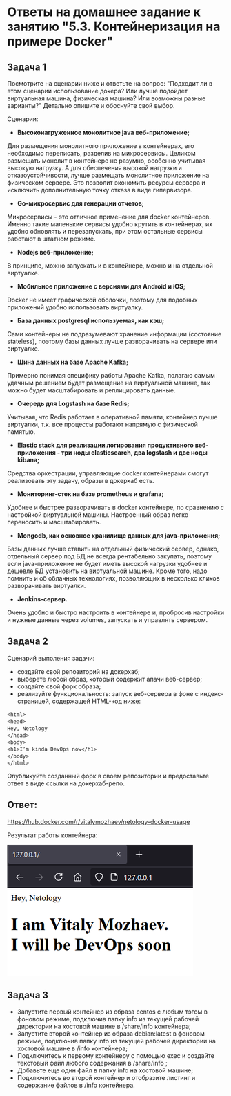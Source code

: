 # Ответы на домашнее задание к занятию "5.3. Контейнеризация на примере Docker"

## Задача 1

Посмотрите на сценарии ниже и ответьте на вопрос: "Подходит ли в этом сценарии использование докера? Или лучше подойдет виртуальная машина, физическая машина? Или возможны разные варианты?"
Детально опишите и обоснуйте свой выбор.

Сценарии:

- **Высоконагруженное монолитное java веб-приложение;**

Для размещения монолитного приложение в контейнерах, его необходимо переписать, разделив на микросервисы. Целиком размещать монолит в контейнере не разумно, особенно учитывая высокую нагрузку. А для обеспечения высокой нагрузки и отказоустойчивости, лучше размещать монолитное приложение на физическом сервере. Это позволит экономить ресурсы сервера и исключить дополнительную точку отказа в виде гипервизора.

- **Go-микросервис для генерации отчетов;**

Микросервисы - это отличное применение для docker контейнеров. Именно такие маленькие сервисы удобно крутить в контейнерах, их удобно обновлять и перезапускать, при этом остальные сервисы работают в штатном режиме.

- **Nodejs веб-приложение;**

В принципе, можно запускать и в контейнере, можно и на отдельной виртуалке. 

- **Мобильное приложение c версиями для Android и iOS;**

Docker не имеет графической оболочки, поэтому для подобных приложений удобно использовать виртуалку.

- **База данных postgresql используемая, как кэш;**

Сами контейнеры не подразумевают хранение информации (состояние stateless), поэтому базы данных лучше разворачивать на сервере или виртуалке.

- **Шина данных на базе Apache Kafka;**

Примерно понимая специфику работы Apache Kafka, полагаю самым удачным решением будет размещение на виртуальной машине, так можно будет масштабировать и реплицировать данные.

- **Очередь для Logstash на базе Redis;**

Учитывая, что Redis работает в оперативной памяти, контейнер лучше виртуалки, т.к. все процессы работают напрямую с физической памятью.

- **Elastic stack для реализации логирования продуктивного веб-приложения - три ноды elasticsearch, два logstash и две ноды kibana;**

Средства оркестрации, управляющие docker контейнерами смогут реализовать эту задачу, образы в докерхаб есть.

- **Мониторинг-стек на базе prometheus и grafana;**

Удобнее и быстрее разворачивать в docker контейнере, по сравнению с настройкой виртуальной машины. Настроенный образ легко переносить и масштабировать.

- **Mongodb, как основное хранилище данных для java-приложения;**

Базы данных лучше ставить на отдельный физический сервер, однако, отдельный сервер под БД не всегда рентабельно закупать, поэтому если java-приложение не будет иметь высокой нагрузки удобнее и дешевле БД установить на виртуальной машине. Кроме того, надо помнить и об облачных технологиях, позволяющих в несколько кликов разворачивать виртуалки.

- **Jenkins-сервер.**

Очень удобно и быстро настроить в контейнере и, пробросив настройки и нужные данные через volumes, запускать и управлять сервером.


## Задача 2 

Сценарий выполения задачи:

- создайте свой репозиторий на докерхаб; 
- выберете любой образ, который содержит апачи веб-сервер;
- создайте свой форк образа;
- реализуйте функциональность: 
запуск веб-сервера в фоне с индекс-страницей, содержащей HTML-код ниже: 
```
<html>
<head>
Hey, Netology
</head>
<body>
<h1>I’m kinda DevOps now</h1>
</body>
</html>
```
Опубликуйте созданный форк в своем репозитории и предоставьте ответ в виде ссылки на докерхаб-репо.

## Ответ:

https://hub.docker.com/r/vitalymozhaev/netology-docker-usage

Результат работы контейнера:

![Результат работы контейнера](https://github.com/VitalyMozhaev/virt-homeworks/blob/main/05-virt-03-docker-usage/%D0%97%D0%B0%D0%B4%D0%B0%D0%BD%D0%B8%D0%B5%202.png)

## Задача 3 

- Запустите первый контейнер из образа centos c любым тэгом в фоновом режиме, подключив папку info из текущей рабочей директории на хостовой машине в /share/info контейнера;
- Запустите второй контейнер из образа debian:latest в фоновом режиме, подключив папку info из текущей рабочей директории на хостовой машине в /info контейнера;
- Подключитесь к первому контейнеру с помощью exec и создайте текстовый файл любого содержания в /share/info ;
- Добавьте еще один файл в папку info на хостовой машине;
- Подключитесь во второй контейнер и отобразите листинг и содержание файлов в /info контейнера.


